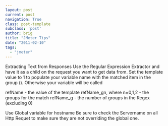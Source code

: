 ```yaml
---
layout: post
current: post
navigation: True
class: post-template
subclass: 'post'
author: brig
title: "JMeter Tips"
date: "2011-02-10"
tags: 
  - "jmeter"
---
```


Extracting Text from Responses Use the Regular Expression Extractor and have it as a child on the request you want to get data from. Set the template value to $1$ to populate your variable name with the matched item in the group (). Otherwise your variable will be called

refName - the value of the template refName_gn, where n=0,1,2 - the groups for the match refName_g - the number of groups in the Regex (excluding 0)

Use Global variable for hostname Be sure to check the Servername on all Http Requet to make sure they are not overriding the global one.
